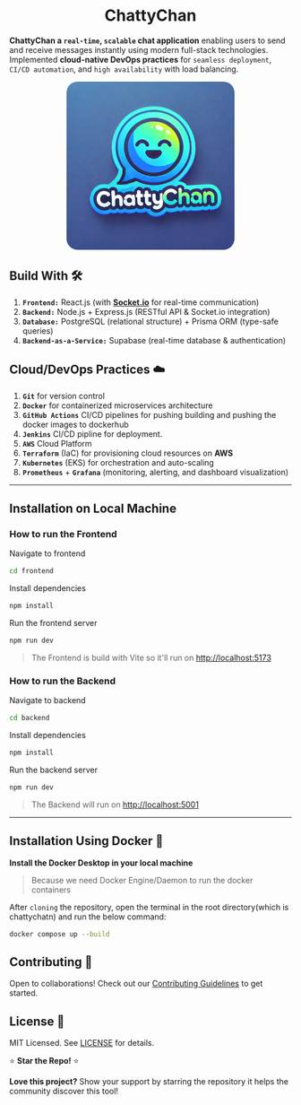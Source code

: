 <div align="center">
<h1>ChattyChan </h1>
</div>

**ChattyChan a `real-time`, `scalable` chat application** enabling users to send and receive messages instantly using modern full-stack technologies. Implemented **cloud-native DevOps practices** for `seamless deployment`,` CI/CD automation`, and `high availability` with load balancing.

<div align="center">

  <img src="frontend/public/chattychan.svg" alt="chattychan" width="300" height="300" style="border-radius: 20px;">
</div>

## **Build With** 🛠️

1. **`Frontend:`** React.js (with [**Socket.io**](http://socket.io/) for real-time communication)
2. **`Backend:`** Node.js + Express.js (RESTful API & Socket.io integration)
3. **`Database:`** PostgreSQL (relational structure) + Prisma ORM (type-safe queries)
4. **`Backend-as-a-Service:`** Supabase (real-time database & authentication)

## **Cloud/DevOps Practices** ☁️

1. **`Git`** for version control
2. **`Docker`** for containerized microservices architecture
3. **`GitHub Actions`** CI/CD pipelines for pushing building and pushing the docker images to dockerhub
4. **`Jenkins`** CI/CD pipline for deployment.
5. **`AWS`** Cloud Platform
6. **`Terraform`** (IaC) for provisioning cloud resources on **AWS**
7. **`Kubernetes`** (EKS) for orchestration and auto-scaling
8. **`Prometheus`** + **`Grafana`** (monitoring, alerting, and dashboard visualization)

---

## **Installation on Local Machine**

### **How to run the Frontend**

Navigate to frontend

```bash
cd frontend
```

Install dependencies

```bash
npm install
```

Run the frontend server

```bash
npm run dev
```

> The Frontend is build with Vite so it'll run on [http://localhost:5173](http://localhost:5173)

### **How to run the Backend**

Navigate to backend

```bash
cd backend
```

Install dependencies

```bash
npm install
```

Run the backend server

```bash
npm run dev
```

> The Backend will run on [http://localhost:5001](http://localhost:5001)

---

## **Installation Using Docker** 🐳

**Install the Docker Desktop in your local machine**

> Because we need Docker Engine/Daemon to run the docker containers

After `cloning` the repository, open the terminal in the root directory(which is chattychatn) and run the below command:

```bash
docker compose up --build
```

## **Contributing** 🤝

Open to collaborations! Check out our [Contributing Guidelines](./CONTRIBUTING.MD) to get started.

## **License** 📜

MIT Licensed. See [LICENSE](./LICENSE) for details.

⭐ **Star the Repo!** ⭐

**Love this project?** Show your support by starring the repository it helps the community discover this tool!
